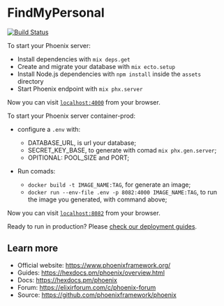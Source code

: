 # FindMyPersonal

[![Build Status](https://app.travis-ci.com/gissandrogama/find_my_personal.svg?branch=main)](https://app.travis-ci.com/gissandrogama/find_my_personal)

To start your Phoenix server:

  * Install dependencies with `mix deps.get`
  * Create and migrate your database with `mix ecto.setup`
  * Install Node.js dependencies with `npm install` inside the `assets` directory
  * Start Phoenix endpoint with `mix phx.server`

Now you can visit [`localhost:4000`](http://localhost:4000) from your browser.

To start your Phoenix server container-prod:

* configure a `.env` with:
  * DATABASE_URL, is url your database;
  * SECRET_KEY_BASE, to generate with comad `mix phx.gen.server`;
  * OPITIONAL: POOL_SIZE and PORT;

* Run comads:
  * `docker build -t IMAGE_NAME:TAG`, for generate an image;
  * `docker run --env-file .env -p 8082:4000 IMAGE_NAME:TAG`, to run the image you generated, with command above;

Now you can visit [`localhost:8082`](http://localhost:8082) from your browser.

Ready to run in production? Please [check our deployment guides](https://hexdocs.pm/phoenix/deployment.html).

## Learn more

  * Official website: https://www.phoenixframework.org/
  * Guides: https://hexdocs.pm/phoenix/overview.html
  * Docs: https://hexdocs.pm/phoenix
  * Forum: https://elixirforum.com/c/phoenix-forum
  * Source: https://github.com/phoenixframework/phoenix
